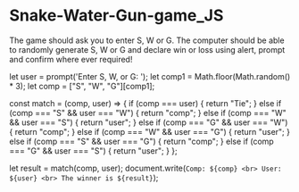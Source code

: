 # Snake-Water-Gun-game_JS
The game should ask you to enter S, W or G. The computer should be able to randomly generate S, W or G and declare win or loss using alert, prompt and confirm where ever required!

let user = prompt('Enter S, W, or G: ');
let comp1 = Math.floor(Math.random() * 3);
let comp = ["S", "W", "G"][comp1];

const match = (comp, user) => {
  if (comp === user) {
    return "Tie";
  } else if (comp === "S" && user === "W") {
    return "comp";
  } else if (comp === "W" && user === "S") {
    return "user";
  } else if (comp === "G" && user === "W") {
    return "comp";
  } else if (comp === "W" && user === "G") {
    return "user";
  } else if (comp === "S" && user === "G") {
    return "comp";
  } else if (comp === "G" && user === "S") {
    return "user";
  }
};

let result = match(comp, user);
document.write(`Comp: ${comp} <br> User: ${user} <br> The winner is ${result}`);
